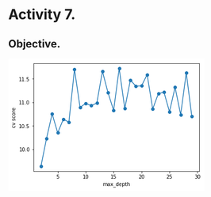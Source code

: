 # Activity 7.

## Objective.



 ![(Fig 2)](https://github.com/AdrianMoPe/Tecnicas-de-Aprendizaje-Automatico/blob/master/Activity_4/Images/Fig2.png)
 
  


  
